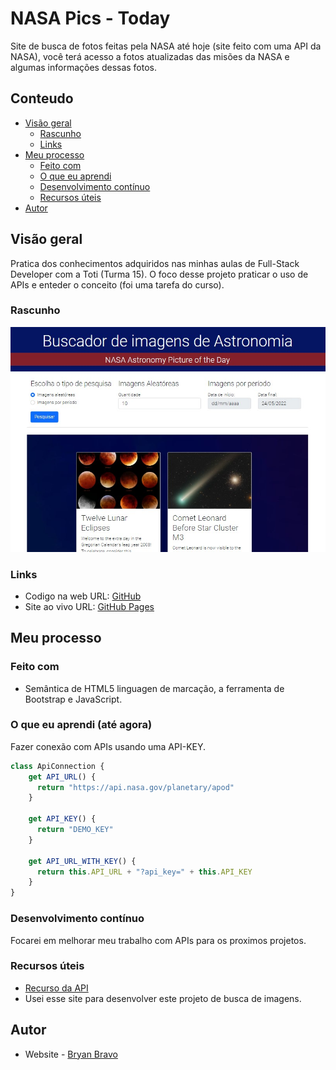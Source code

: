 # NASA Pics - Today
Site de busca de fotos feitas pela NASA até hoje (site feito com uma API da NASA), você terá acesso a fotos atualizadas das misões da NASA e algumas informações dessas fotos.

## Conteudo

- [Visão geral](#visao-geral)
  - [Rascunho](#rascunho)
  - [Links](#links)
- [Meu processo](#meu-processo)
  - [Feito com](#feito-com)
  - [O que eu aprendi](#o-que-eu-aprendi)
  - [Desenvolvimento contínuo](#desenvolvimento-contínuo)
  - [Recursos úteis](#recursos-uteis)
- [Autor](#autor)

## Visão geral
Pratica dos conhecimentos adquiridos nas minhas aulas de Full-Stack Developer com a Toti (Turma 15).
O foco desse projeto praticar o uso de APIs e enteder o conceito (foi uma tarefa do curso).

### Rascunho

![](/src/imagens/NasaPics.jpg)

### Links

- Codigo na web URL: [GitHub](https://github.com/Akherox/nasa_pics)
- Site ao vivo URL: [GitHub Pages](https://akherox.github.io/nasa_pics/)

## Meu processo

### Feito com

- Semântica de HTML5 linguagen de marcação, a ferramenta de Bootstrap e JavaScript.

### O que eu aprendi (até agora)

Fazer conexão com APIs usando uma API-KEY.

```js
class ApiConnection {
    get API_URL() {
      return "https://api.nasa.gov/planetary/apod"
    }
  
    get API_KEY() {
      return "DEMO_KEY"
    }
  
    get API_URL_WITH_KEY() {
      return this.API_URL + "?api_key=" + this.API_KEY
    }
}
```

### Desenvolvimento contínuo

Focarei em melhorar meu trabalho com APIs para os proximos projetos.

### Recursos úteis

- [Recurso da API](https://api.nasa.gov/)
- Usei esse site para desenvolver este projeto de busca de imagens.

## Autor

- Website - [Bryan Bravo](https://www.linkedin.com/in/alex-bravo-008-mk)
